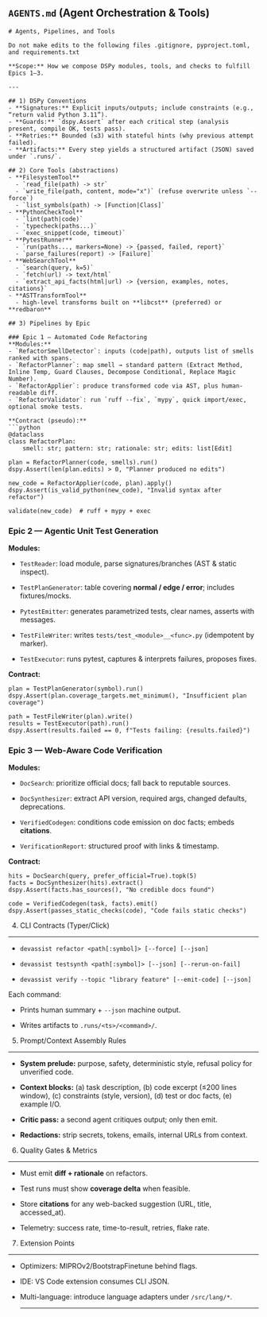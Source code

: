 
`AGENTS.md` (Agent Orchestration & Tools)
-----------------------------------------

    # Agents, Pipelines, and Tools

    Do not make edits to the following files .gitignore, pyproject.toml, and requirements.txt

    **Scope:** How we compose DSPy modules, tools, and checks to fulfill Epics 1–3.

    ---

    ## 1) DSPy Conventions
    - **Signatures:** Explicit inputs/outputs; include constraints (e.g., “return valid Python 3.11”).
    - **Guards:** `dspy.Assert` after each critical step (analysis present, compile OK, tests pass).
    - **Retries:** Bounded (≤3) with stateful hints (why previous attempt failed).
    - **Artifacts:** Every step yields a structured artifact (JSON) saved under `.runs/`.

    ## 2) Core Tools (abstractions)
    - **FilesystemTool**
      - `read_file(path) -> str`
      - `write_file(path, content, mode="x")` (refuse overwrite unless `--force`)
      - `list_symbols(path) -> [Function|Class]`
    - **PythonCheckTool**
      - `lint(path|code)`
      - `typecheck(paths...)`
      - `exec_snippet(code, timeout)`
    - **PytestRunner**
      - `run(paths..., markers=None) -> {passed, failed, report}`
      - `parse_failures(report) -> [Failure]`
    - **WebSearchTool**
      - `search(query, k=5)`
      - `fetch(url) -> text/html`
      - `extract_api_facts(html|url) -> {version, examples, notes, citations}`
    - **ASTTransformTool**
      - high-level transforms built on **libcst** (preferred) or **redbaron**

    ## 3) Pipelines by Epic

    ### Epic 1 — Automated Code Refactoring
    **Modules:**
    - `RefactorSmellDetector`: inputs (code|path), outputs list of smells ranked with spans.
    - `RefactorPlanner`: map smell → standard pattern (Extract Method, Inline Temp, Guard Clauses, Decompose Conditional, Replace Magic Number).
    - `RefactorApplier`: produce transformed code via AST, plus human-readable diff.
    - `RefactorValidator`: run `ruff --fix`, `mypy`, quick import/exec, optional smoke tests.

    **Contract (pseudo):**
    ```python
    @dataclass
    class RefactorPlan:
        smell: str; pattern: str; rationale: str; edits: list[Edit]

    plan = RefactorPlanner(code, smells).run()
    dspy.Assert(len(plan.edits) > 0, "Planner produced no edits")

    new_code = RefactorApplier(code, plan).apply()
    dspy.Assert(is_valid_python(new_code), "Invalid syntax after refactor")

    validate(new_code)  # ruff + mypy + exec

### Epic 2 — Agentic Unit Test Generation

**Modules:**

* `TestReader`: load module, parse signatures/branches (AST & static inspect).

* `TestPlanGenerator`: table covering **normal / edge / error**; includes fixtures/mocks.

* `PytestEmitter`: generates parametrized tests, clear names, asserts with messages.

* `TestFileWriter`: writes `tests/test_<module>__<func>.py` (idempotent by marker).

* `TestExecutor`: runs pytest, captures & interprets failures, proposes fixes.

**Contract:**

    plan = TestPlanGenerator(symbol).run()
    dspy.Assert(plan.coverage_targets.met_minimum(), "Insufficient plan coverage")

    path = TestFileWriter(plan).write()
    results = TestExecutor(path).run()
    dspy.Assert(results.failed == 0, f"Tests failing: {results.failed}")

### Epic 3 — Web‑Aware Code Verification

**Modules:**

* `DocSearch`: prioritize official docs; fall back to reputable sources.

* `DocSynthesizer`: extract API version, required args, changed defaults, deprecations.

* `VerifiedCodegen`: conditions code emission on doc facts; embeds **citations**.

* `VerificationReport`: structured proof with links & timestamp.

**Contract:**

    hits = DocSearch(query, prefer_official=True).topk(5)
    facts = DocSynthesizer(hits).extract()
    dspy.Assert(facts.has_sources(), "No credible docs found")

    code = VerifiedCodegen(task, facts).emit()
    dspy.Assert(passes_static_checks(code), "Code fails static checks")

4) CLI Contracts (Typer/Click)
------------------------------

* `devassist refactor <path[:symbol]> [--force] [--json]`

* `devassist testsynth <path[:symbol]> [--json] [--rerun-on-fail]`

* `devassist verify --topic "library feature" [--emit-code] [--json]`

Each command:

* Prints human summary + `--json` machine output.

* Writes artifacts to `.runs/<ts>/<command>/`.

5) Prompt/Context Assembly Rules

--------------------------------

* **System prelude:** purpose, safety, deterministic style, refusal policy for unverified code.

* **Context blocks:** (a) task description, (b) code excerpt (≤200 lines window), (c) constraints (style, version), (d) test or doc facts, (e) example I/O.

* **Critic pass:** a second agent critiques output; only then emit.

* **Redactions:** strip secrets, tokens, emails, internal URLs from context.

6) Quality Gates & Metrics

--------------------------

* Must emit **diff + rationale** on refactors.

* Test runs must show **coverage delta** when feasible.

* Store **citations** for any web-backed suggestion (URL, title, accessed\_at).

* Telemetry: success rate, time-to-result, retries, flake rate.

7) Extension Points

-------------------

* Optimizers: MIPROv2/BootstrapFinetune behind flags.

* IDE: VS Code extension consumes CLI JSON.

* Multi-language: introduce language adapters under `/src/lang/*`.

    ---
